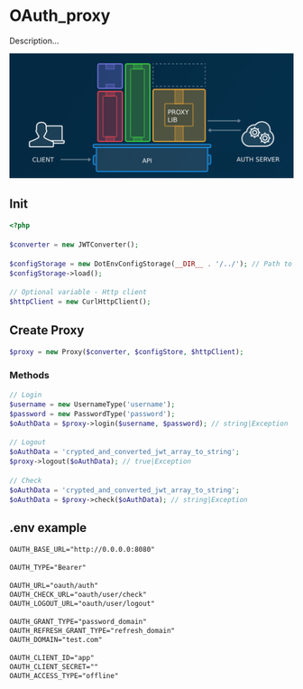 # OAuth_proxy

Description...

![alt text](https://github.com/Faridjan/images/blob/main/proxy_lib/proxy.png?raw=true)


## Init 
```php
<?php

$converter = new JWTConverter();

$configStorage = new DotEnvConfigStorage(__DIR__ . '/../'); // Path to .env file
$configStorage->load();

// Optional variable - Http client
$httpClient = new CurlHttpClient();
```
## Create Proxy 
```php
$proxy = new Proxy($converter, $configStore, $httpClient);
```

### Methods
```php
// Login
$username = new UsernameType('username');
$password = new PasswordType('password');
$oAuthData = $proxy->login($username, $password); // string|Exception 

// Logout
$oAuthData = 'crypted_and_converted_jwt_array_to_string';
$proxy->logout($oAuthData); // true|Exception

// Check
$oAuthData = 'crypted_and_converted_jwt_array_to_string';
$oAuthData = $proxy->check($oAuthData); // string|Exception
```


## .env example

```env
OAUTH_BASE_URL="http://0.0.0.0:8080"

OAUTH_TYPE="Bearer"

OAUTH_URL="oauth/auth"
OAUTH_CHECK_URL="oauth/user/check"
OAUTH_LOGOUT_URL="oauth/user/logout"

OAUTH_GRANT_TYPE="password_domain"
OAUTH_REFRESH_GRANT_TYPE="refresh_domain"
OAUTH_DOMAIN="test.com"

OAUTH_CLIENT_ID="app"
OAUTH_CLIENT_SECRET=""
OAUTH_ACCESS_TYPE="offline"
```
